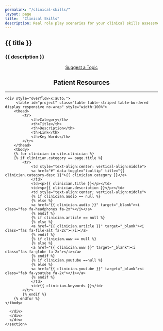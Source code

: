 ```yaml
---
permalink: "/clinical-skills/"
layout: page
title:  "Clinical Skills"
description: Real role play scenarios for your clinical skills assessment study group.
---
```


<section class="bg-primary text-white" id="about">
      <div class="container text-center">
        <h2 class="mb-4">{{ title }}</h2>
        <h3 class="mb-4">{{ description }}</h3>
        <p align="left"></p>
		<center><a class="btn btn-light btn-xl" href="mailto:info@code4health.org?Subject=%5BSuggest%20New%20Topic%5D&Body=%5BName%5D%0A%5BRole%20%26%20Topic%5D%0A%5BDetails%20%5D%0A">Suggest a Topic</a></center>
</div>
</section>

<section id="clinician">
      <div class="container">
        <div class="row">
          <div class="col-lg-12">
            <center><h2 class="section-heading">Patient Resources</h2>
            <hr class="my-4"></center>

  	<div style="overflow-x:auto;">	
         <table id="project" class="table table-striped table-bordered display responsive no-wrap" style="width:100%">
        <thead>
            <tr>
                <th>Category</th>
                <th>Title</th>
                <th>Description</th>
                <th>Link</th>
                <th>Key Words</th>
            </tr>
        </thead>
        <tbody>
        {% for clinician in site.clinician %}
        {% if clinician.category == page.title %}
            <tr>
                <td style="text-align:center; vertical-align:middle">
                <a href="#" data-toggle="tooltip" title="{{ clinician.category-desc }}">{{ clinician.category }}</a>
                </td>
                <td><p>{{ clinician.title }}</p></td>
                <td><p>{{ clinician.description }}</p></td>
                <td style="text-align:center; vertical-align:middle">
                {% if clinician.audio == null %}
                {% else %}
                <a href="{{ clinician.audio }}" target="_blank"><i class="fas fa-headphones fa-2x"></i></a>
                {% endif %}
                {% if clinician.article == null %}
                {% else %}
                <a href="{{ clinician.article }}" target="_blank"><i class="fas fa-file-alt fa-2x"></i></a>
                {% endif %}
                {% if clinician.www == null %}
                {% else %}
                <a href="{{ clinician.www }}" target="_blank"><i class="fas fa-globe fa-2x"></i></a>
                {% endif %} 
                {% if clinician.youtube ==null %}
                {% else %}
                <a href="{{ clinician.youtube }}" target="_blank"><i class="fab fa-youtube fa-2x"></i></a>
                {% endif %}
                </td>
                <td>{{ clinician.keywords }}</td>
            </tr>
            {% endif %}
        {% endfor %}
    </tbody>
</table>
</div>

        
      </div>
	  </div>
	  </div>
    </section>
